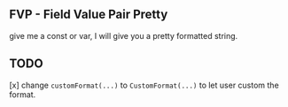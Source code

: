 ## FVP - Field Value Pair Pretty

give me a const or var, I will give you a pretty formatted string.

## TODO

[x] change `customFormat(...)` to `CustomFormat(...)` to let user custom the format.
